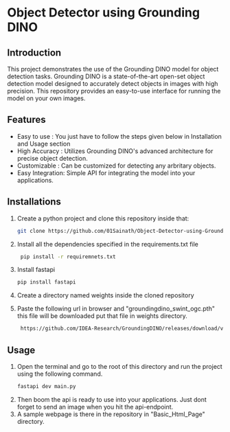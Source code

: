 # Object Detector using Grounding DINO

## Introduction
This project demonstrates the use of the Grounding DINO model for object 
detection tasks. Grounding DINO is a state-of-the-art open-set object detection model designed to 
accurately detect objects in images with high precision. This repository 
provides an easy-to-use interface for running the model on your own images.

## Features
- Easy to use : You just have to follow the steps given below in Installation and Usage section
- High Accuracy : Utilizes Grounding DINO's advanced architecture for precise object detection.
- Customizable : Can be customized for detecting any arbritary objects.
- Easy Integration: Simple API for integrating the model into your applications.

## Installations

1. Create a python project and clone this repository inside that:

    ```bash
    git clone https://github.com/01Sainath/Object-Detector-using-Grounding-DINO.git
    ```

2. Install all the dependencies specified in the requirements.txt file
   ```bash
    pip install -r requiremnets.txt
    ```
3. Install fastapi
    ```bash
    pip install fastapi
    ```
4. Create a directory named weights inside the cloned repository
5. Paste the following url in browser and "groundingdino_swint_ogc.pth" this
   file will be downloaded put that file in weights directory.
   ```bash
    https://github.com/IDEA-Research/GroundingDINO/releases/download/v0.1.0-alpha/groundingdino_swint_ogc.pth
    ```

## Usage

1. Open the terminal and go to the root of this directory and run the project using the following command.
    ```bash
    fastapi dev main.py
    ```
2. Then boom the api is ready to use into your applications. Just dont forget to send an image when you hit the api-endpoint.
3. A sample webpage is there in the repository in "Basic_Html_Page" directory.
